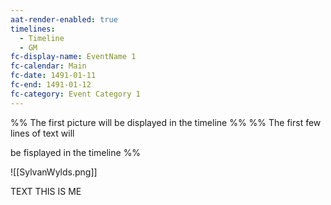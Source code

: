 ```yaml
---
aat-render-enabled: true
timelines:
  - Timeline
  - GM
fc-display-name: EventName 1
fc-calendar: Main
fc-date: 1491-01-11
fc-end: 1491-01-12
fc-category: Event Category 1
---
```


%% The first picture will be displayed in the timeline %%
%% The first few lines of text will 

be fisplayed in the timeline %%

![[SylvanWylds.png]]

TEXT THIS IS ME